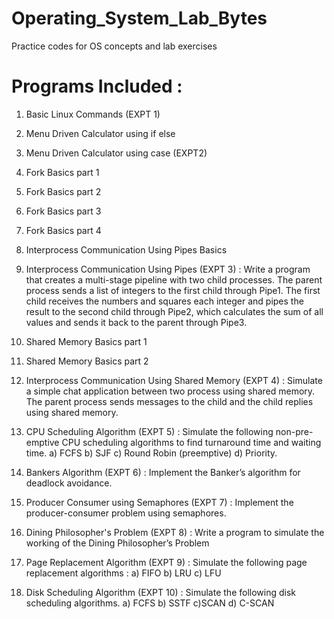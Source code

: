 # Operating_System_Lab_Bytes
Practice codes for OS concepts and lab exercises

# Programs Included :
1. Basic Linux Commands (EXPT 1)
   
2. Menu Driven Calculator using if else
   
3. Menu Driven Calculator using case (EXPT2)
   
4. Fork Basics part 1
   
5. Fork Basics part 2

6. Fork Basics part 3

7. Fork Basics part 4

8. Interprocess Communication Using Pipes Basics

9. Interprocess Communication Using Pipes (EXPT 3) : Write a program that creates a multi-stage pipeline with two child processes. The parent process sends a list of integers to the first child through Pipe1. The first child receives the numbers and squares each integer and pipes the result to the second child through Pipe2, which calculates the sum of all values and sends it back to the parent through Pipe3.

10. Shared Memory Basics part 1

11. Shared Memory Basics part 2

12. Interprocess Communication Using Shared Memory (EXPT 4) : Simulate a simple chat application between two process using shared memory. The parent process sends messages to the child and the child replies using shared memory.

13. CPU Scheduling Algorithm (EXPT 5) : Simulate the following non-pre-emptive CPU scheduling algorithms to find turnaround time and waiting time. a) FCFS b) SJF c) Round Robin (preemptive) d) Priority.

14. Bankers Algorithm (EXPT 6) : Implement the Banker’s algorithm for deadlock avoidance.

15. Producer Consumer using Semaphores (EXPT 7) : Implement the producer-consumer problem using semaphores.

16. Dining Philosopher's Problem (EXPT 8) : Write a program to simulate the working of the Dining Philosopher’s Problem

17. Page Replacement Algorithm (EXPT 9) : Simulate the following page replacement algorithms : a) FIFO b) LRU c) LFU

18. Disk Scheduling Algorithm (EXPT 10) : Simulate the following disk scheduling algorithms. a) FCFS b) SSTF c)SCAN d) C-SCAN
